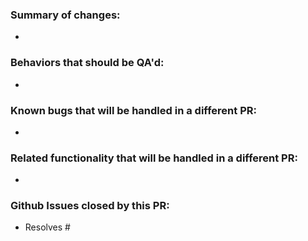 ### Summary of changes:
 -

### Behaviors that should be QA'd:
 -

<!-- The following sections are optional. Delete any that do not apply. -->
### Known bugs that will be handled in a different PR:
 -

### Related functionality that will be handled in a different PR:
 -

### Github Issues closed by this PR:
 - Resolves #
